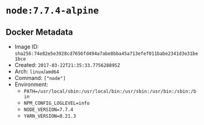 # `node:7.7.4-alpine`

## Docker Metadata

- Image ID: `sha256:74e82e5e3928cd7656fd494a7abe8bba45a713efef011babe2341d3e31be1bce`
- Created: `2017-03-22T21:35:33.775628895Z`
- Arch: `linux`/`amd64`
- Command: `["node"]`
- Environment:
  - `PATH=/usr/local/sbin:/usr/local/bin:/usr/sbin:/usr/bin:/sbin:/bin`
  - `NPM_CONFIG_LOGLEVEL=info`
  - `NODE_VERSION=7.7.4`
  - `YARN_VERSION=0.21.3`
